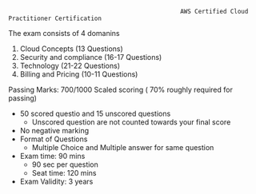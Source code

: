                                                     AWS Certified Cloud Practitioner Certification
                                                    
 The exam consists of 4 domanins
1. Cloud Concepts (13 Questions)
2. Security and compliance (16-17 Questions)
4. Technology (21-22 Questions)
5. Billing and Pricing (10-11 Questions)



Passing Marks: 700/1000
Scaled scoring ( 70% roughly required for passing)

- 50 scored questio and 15 unscored questions
  - Unscored question are not counted towards your final score 
- No negative marking
- Format of Questions
  - Multiple Choice and Multiple answer for same question
- Exam time: 90 mins
  - 90 sec per question
  - Seat time: 120 mins
- Exam Validity: 3 years


